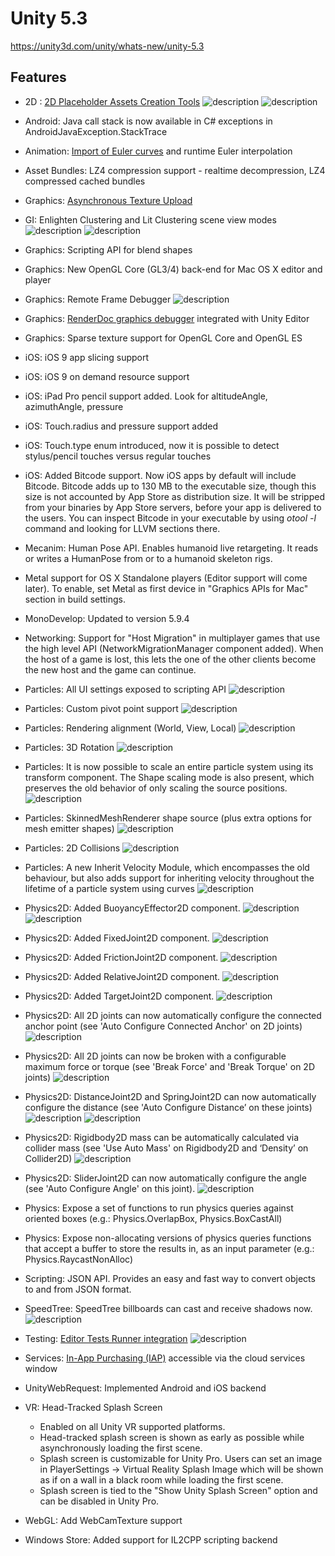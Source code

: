 # Unity 5.3

https://unity3d.com/unity/whats-new/unity-5.3

## Features



*   2D : [2D Placeholder Assets Creation Tools](http://docs.unity3d.com/Manual/SpriteCreator.html) ![description](/sites/default/files/5.3.0-relnotes-2d-placeholder-creation-tools.png) ![description](/sites/default/files/5.3.0-relnotes-2d-placeholder-assets.png)
*   Android: Java call stack is now available in C# exceptions in AndroidJavaException.StackTrace
*   Animation: [Import of Euler curves](http://docs.unity3d.com/Manual/AnimationEulerCurveImport.html) and runtime Euler interpolation
*   Asset Bundles: LZ4 compression support - realtime decompression, LZ4 compressed cached bundles
*   Graphics: [Asynchronous Texture Upload](http://docs.unity3d.com/Manual/AsyncTextureUpload.html)
*   GI: Enlighten Clustering and Lit Clustering scene view modes ![description](/sites/default/files/5.3.0-relnotes-clustering-mode.png) ![description](/sites/default/files/5.3.0-relnotes-lit-clustering-mode.png)
*   Graphics: Scripting API for blend shapes
*   Graphics: New OpenGL Core (GL3/4) back-end for Mac OS X editor and player
*   Graphics: Remote Frame Debugger ![description](/sites/default/files/image00_0.png)
*   Graphics: [RenderDoc graphics debugger](http://docs.unity3d.com/Manual/RenderDocIntegration.html) integrated with Unity Editor
*   Graphics: Sparse texture support for OpenGL Core and OpenGL ES
*   iOS: iOS 9 app slicing support
*   iOS: iOS 9 on demand resource support
*   iOS: iPad Pro pencil support added. Look for altitudeAngle, azimuthAngle, pressure
*   iOS: Touch.radius and pressure support added
*   iOS: Touch.type enum introduced, now it is possible to detect stylus/pencil touches versus regular touches
*   iOS: Added Bitcode support. Now iOS apps by default will include Bitcode. Bitcode adds up to 130 MB to the executable size, though this size is not accounted by App Store as distribution size. It will be stripped from your binaries by App Store servers, before your app is delivered to the users. You can inspect Bitcode in your executable by using _otool -l_ command and looking for LLVM sections there.
*   Mecanim: Human Pose API. Enables humanoid live retargeting. It reads or writes a HumanPose from or to a humanoid skeleton rigs.
*   Metal support for OS X Standalone players (Editor support will come later). To enable, set Metal as first device in "Graphics APIs for Mac" section in build settings.
*   MonoDevelop: Updated to version 5.9.4
*   Networking: Support for "Host Migration" in multiplayer games that use the high level API (NetworkMigrationManager component added). When the host of a game is lost, this lets the one of the other clients become the new host and the game can continue.
*   Particles: All UI settings exposed to scripting API ![description](/sites/default/files/5.3.0-relnotes-particles-api-script.png)
    
*   Particles: Custom pivot point support ![description](/sites/default/files/5.3.0-relnotes-particles-pivot.png)
    
*   Particles: Rendering alignment (World, View, Local) ![description](/sites/default/files/5.3.0-relnote-particles-alignment.png)
    
*   Particles: 3D Rotation ![description](/sites/default/files/5.3.0-relnotes-particles-rotation.png)
    
*   Particles: It is now possible to scale an entire particle system using its transform component. The Shape scaling mode is also present, which preserves the old behavior of only scaling the source positions. ![description](/sites/default/files/5.3.0-relnotes-particles-scaling-mode.png)
    
*   Particles: SkinnedMeshRenderer shape source (plus extra options for mesh emitter shapes) ![description](/sites/default/files/5.3.0-relnotes-particles-skinned-mesh-render.png)
    
*   Particles: 2D Collisions ![description](/sites/default/files/5.3.0-relnotes-particles-2d-collisions.png)
    
*   Particles: A new Inherit Velocity Module, which encompasses the old behaviour, but also adds support for inheriting velocity throughout the lifetime of a particle system using curves ![description](/sites/default/files/5.3.0-relnotes-particles-inherit-velocity.png)
    
*   Physics2D: Added BuoyancyEffector2D component. ![description](/sites/default/files/5.3.0-relnotes-buoyancy-effector.png) ![description](/sites/default/files/5.3.0-relnotes-buoyancy-example.png)
    
*   Physics2D: Added FixedJoint2D component. ![description](/sites/default/files/5.3.0-relnotes-fixed-joint.png)
    
*   Physics2D: Added FrictionJoint2D component. ![description](/sites/default/files/5.3.0-relnotes-friction-joint.png)
    
*   Physics2D: Added RelativeJoint2D component. ![description](/sites/default/files/5.3.0-relnotes-relative-joint.png)
    
*   Physics2D: Added TargetJoint2D component. ![description](/sites/default/files/5.3.0-relnotes-relative-joint.png)
    
*   Physics2D: All 2D joints can now automatically configure the connected anchor point (see 'Auto Configure Connected Anchor' on 2D joints) ![description](/sites/default/files/5.3.0-relnotes-auto-configure-connector-anchor.png)
    
*   Physics2D: All 2D joints can now be broken with a configurable maximum force or torque (see 'Break Force' and 'Break Torque' on 2D joints) ![description](/sites/default/files/5.3.0-relnotes-break-force.png)
    
*   Physics2D: DistanceJoint2D and SpringJoint2D can now automatically configure the distance (see 'Auto Configure Distance’ on these joints) ![description](/sites/default/files/5.3.0-relnotes-physics2d-distance-joint-distance.png) ![description](/sites/default/files/5.3.0-relnotes-physics2d-spring-joint-distance.png)
    
*   Physics2D: Rigidbody2D mass can be automatically calculated via collider mass (see 'Use Auto Mass' on Rigidbody2D and ‘Density’ on Collider2D) ![description](/sites/default/files/5.3.0-relnotes-rigid-body-collider-mass.png)
    
*   Physics2D: SliderJoint2D can now automatically configure the angle (see 'Auto Configure Angle' on this joint). ![description](/sites/default/files/5.3.0-relnotes-slider-joint.png)
    
*   Physics: Expose a set of functions to run physics queries against oriented boxes (e.g.: Physics.OverlapBox, Physics.BoxCastAll)
    
*   Physics: Expose non-allocating versions of physics queries functions that accept a buffer to store the results in, as an input parameter (e.g.: Physics.RaycastNonAlloc)
*   Scripting: JSON API. Provides an easy and fast way to convert objects to and from JSON format.
*   SpeedTree: SpeedTree billboards can cast and receive shadows now. ![description](/sites/default/files/5.3.0-relnotes-speedtree-billboard-shadows.jpg)
*   Testing: [Editor Tests Runner integration](http://docs.unity3d.com/Manual/testing-editortestsrunner.html) ![description](/sites/default/files/5.3.0-relnotes-editor-test-runner_0.png)
    
*   Services: [In-App Purchasing (IAP)](http://docs.unity3d.com/Manual/UnityIAP.html) accessible via the cloud services window
    
*   UnityWebRequest: Implemented Android and iOS backend
*   VR: Head-Tracked Splash Screen
    *   Enabled on all Unity VR supported platforms.
    *   Head-tracked splash screen is shown as early as possible while asynchronously loading the first scene.
    *   Splash screen is customizable for Unity Pro. Users can set an image in PlayerSettings -> Virtual Reality Splash Image which will be shown as if on a wall in a black room while loading the first scene.
    *   Splash screen is tied to the "Show Unity Splash Screen" option and can be disabled in Unity Pro.
*   WebGL: Add WebCamTexture support
*   Windows Store: Added support for IL2CPP scripting backend